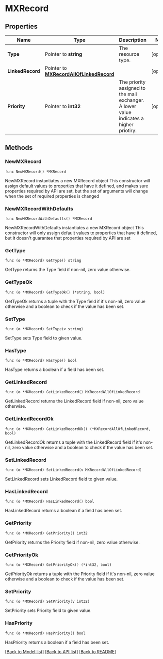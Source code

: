 # MXRecord

## Properties

Name | Type | Description | Notes
------------ | ------------- | ------------- | -------------
**Type** | Pointer to **string** | The resource type. | [optional] 
**LinkedRecord** | Pointer to [**MXRecordAllOfLinkedRecord**](MXRecordAllOfLinkedRecord.md) |  | [optional] 
**Priority** | Pointer to **int32** | The priority assigned to the mail exchanger. A lower value indicates a higher priotiry. | [optional] 

## Methods

### NewMXRecord

`func NewMXRecord() *MXRecord`

NewMXRecord instantiates a new MXRecord object
This constructor will assign default values to properties that have it defined,
and makes sure properties required by API are set, but the set of arguments
will change when the set of required properties is changed

### NewMXRecordWithDefaults

`func NewMXRecordWithDefaults() *MXRecord`

NewMXRecordWithDefaults instantiates a new MXRecord object
This constructor will only assign default values to properties that have it defined,
but it doesn't guarantee that properties required by API are set

### GetType

`func (o *MXRecord) GetType() string`

GetType returns the Type field if non-nil, zero value otherwise.

### GetTypeOk

`func (o *MXRecord) GetTypeOk() (*string, bool)`

GetTypeOk returns a tuple with the Type field if it's non-nil, zero value otherwise
and a boolean to check if the value has been set.

### SetType

`func (o *MXRecord) SetType(v string)`

SetType sets Type field to given value.

### HasType

`func (o *MXRecord) HasType() bool`

HasType returns a boolean if a field has been set.

### GetLinkedRecord

`func (o *MXRecord) GetLinkedRecord() MXRecordAllOfLinkedRecord`

GetLinkedRecord returns the LinkedRecord field if non-nil, zero value otherwise.

### GetLinkedRecordOk

`func (o *MXRecord) GetLinkedRecordOk() (*MXRecordAllOfLinkedRecord, bool)`

GetLinkedRecordOk returns a tuple with the LinkedRecord field if it's non-nil, zero value otherwise
and a boolean to check if the value has been set.

### SetLinkedRecord

`func (o *MXRecord) SetLinkedRecord(v MXRecordAllOfLinkedRecord)`

SetLinkedRecord sets LinkedRecord field to given value.

### HasLinkedRecord

`func (o *MXRecord) HasLinkedRecord() bool`

HasLinkedRecord returns a boolean if a field has been set.

### GetPriority

`func (o *MXRecord) GetPriority() int32`

GetPriority returns the Priority field if non-nil, zero value otherwise.

### GetPriorityOk

`func (o *MXRecord) GetPriorityOk() (*int32, bool)`

GetPriorityOk returns a tuple with the Priority field if it's non-nil, zero value otherwise
and a boolean to check if the value has been set.

### SetPriority

`func (o *MXRecord) SetPriority(v int32)`

SetPriority sets Priority field to given value.

### HasPriority

`func (o *MXRecord) HasPriority() bool`

HasPriority returns a boolean if a field has been set.


[[Back to Model list]](../README.md#documentation-for-models) [[Back to API list]](../README.md#documentation-for-api-endpoints) [[Back to README]](../README.md)



